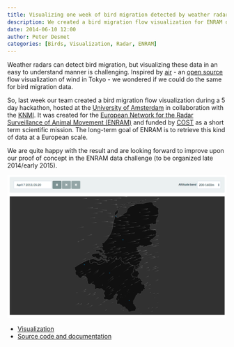 ```yaml
---
title: Visualizing one week of bird migration detected by weather radars
description: We created a bird migration flow visualization for ENRAM during a 5 day hackathon.
date: 2014-06-10 12:00
author: Peter Desmet
categories: [Birds, Visualization, Radar, ENRAM]
---
```


Weather radars can detect bird migration, but visualizing these data in an easy to understand manner is challenging. Inspired by [air](http://air.nullschool.net) - an [open source](https://github.com/cambecc/air) flow visualization of wind in Tokyo - we wondered if we could do the same for bird migration data.

So, last week our team created a bird migration flow visualization during a 5 day hackathon, hosted at the [University of Amsterdam](https://ibed.uva.nl/content/research-departments/theoretical-and-computational-ecology/theoretical-and-computational-ecology.html) in collaboration with the [KNMI](http://www.knmi.nl/). It was created for the [European Network for the Radar Surveillance of Animal Movement (ENRAM)](http://enram.eu) and funded by [COST](http://cost.eu/) as a short term scientific mission. The long-term goal of ENRAM is to retrieve this kind of data at a European scale.

We are quite happy with the result and are looking forward to improve upon our proof of concept in the ENRAM data challenge (to be organized late 2014/early 2015).

[![screenshot](/assets/img/post-bird-migration-flow-visualization.png)](http://enram.github.io/bird-migration-flow-visualization/viz/)

* [Visualization](http://enram.github.io/bird-migration-flow-visualization/viz/)
* [Source code and documentation](https://github.com/enram/bird-migration-flow-visualization)
